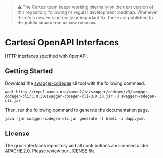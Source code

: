 > :warning: The Cartesi team keeps working internally on the next version of this repository, following its regular development roadmap. Whenever there's a new version ready or important fix, these are published to the public source tree as new releases.

# Cartesi OpenAPI Interfaces

HTTP interfaces specified with OpenAPI.

## Getting Started

Download the [swagger-codegen](https://github.com/swagger-api/swagger-codegen/tree/v3.0.30) cli tool with the following command.

```
wget https://repo1.maven.org/maven2/io/swagger/codegen/v3/swagger-codegen-cli/3.0.30/swagger-codegen-cli-3.0.30.jar -O swagger-codegen-cli.jar
```

Then, run the following command to generate the documentation page.

```
java -jar swagger-codegen-cli.jar generate -l html2 -i dapp.yaml
```

## License

The grpc-interfaces repository and all contributions are licensed under [APACHE 2.0](https://www.apache.org/licenses/LICENSE-2.0). Please review our [LICENSE](LICENSE) file.
